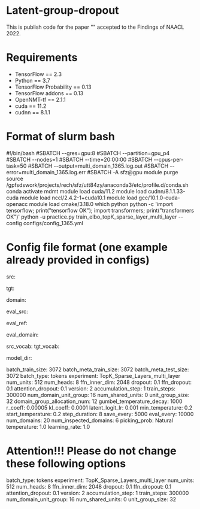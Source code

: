 # Latent-group-dropout

This is publish code for the paper "" accepted to the Findings of NAACL 2022. 

# Requirements
* TensorFlow == 2.3
* Python == 3.7
* TensorFlow Probability == 0.13
* TensorFlow addons == 0.13
* OpenNMT-tf == 2.1.1
* cuda == 11.2
* cudnn == 8.1.1

# Format of slurm bash
#!/bin/bash
#SBATCH --gres=gpu:8
#SBATCH --partition=gpu_p4
#SBATCH --nodes=1
#SBATCH --time=20:00:00
#SBATCH --cpus-per-task=50
#SBATCH --output=multi_domain_1365.log.out
#SBATCH --error=multi_domain_1365.log.err
#SBATCH -A sfz@gpu
module purge
source /gpfsdswork/projects/rech/sfz/utt84zy/anaconda3/etc/profile.d/conda.sh
conda activate mdmt
module load cuda/11.2
module load cudnn/8.1.1.33-cuda
module load nccl/2.4.2-1+cuda10.1
module load gcc/10.1.0-cuda-openacc
module load cmake/3.18.0
which python
python -c 'import tensorflow; print("tensorflow OK"); import transformers; print("transformers OK")'
python -u practice.py train_elbo_topK_sparse_layer_multi_layer --config configs/config_1365.yml

# Config file format (one example already provided in configs)

src: 

tgt: 

domain:

eval_src:

eval_ref:

eval_domain:

src_vocab: 
tgt_vocab: 

model_dir: 

batch_train_size: 3072
batch_meta_train_size: 3072
batch_meta_test_size: 3072
batch_type: tokens
experiment: TopK_Sparse_Layers_multi_layer
num_units: 512
num_heads: 8
ffn_inner_dim: 2048
dropout: 0.1
ffn_dropout: 0.1
attention_dropout: 0.1
version: 2
accumulation_step: 1
train_steps: 300000
num_domain_unit_group: 16
num_shared_units: 0
unit_group_size: 32
domain_group_allocation_num: 12
gumbel_temperature_decay: 1000
r_coeff: 0.00005
kl_coeff: 0.0001
latent_logit_lr: 0.001
min_temperature: 0.2
start_temperature: 0.2
step_duration: 8
save_every: 5000
eval_every: 10000
num_domains: 20
num_inspected_domains: 6
picking_prob: Natural
temperature: 1.0
learning_rate: 1.0

# Attention!!! Please do not change these following options

batch_type: tokens
experiment: TopK_Sparse_Layers_multi_layer
num_units: 512
num_heads: 8
ffn_inner_dim: 2048
dropout: 0.1
ffn_dropout: 0.1
attention_dropout: 0.1
version: 2
accumulation_step: 1
train_steps: 300000
num_domain_unit_group: 16
num_shared_units: 0
unit_group_size: 32